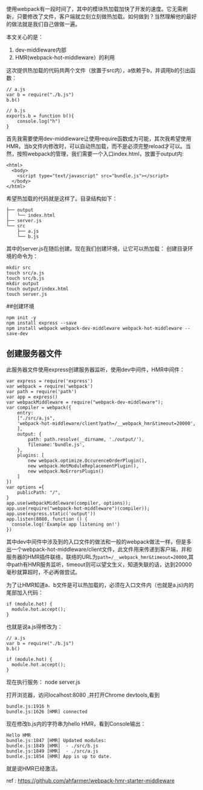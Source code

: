 使用webpack有一段时间了，其中的模块热加载加快了开发的速度。它无需刷新，只要修改了文件，客户端就立刻立刻做热加载。如何做到？当然理解他的最好的做法就是我们自己做做一遍。

本文关心的是：

1. dev-middleware内部
2. HMR(webpack-hot-middleware）的利用

这次提供热加载的代码共两个文件（放置于src内），a依赖于b，并调用b的引出函数：

    // a.js 
    var b = require("./b.js")
    b.b()
    
    // b.js 
    exports.b = function b(){
        console.log("h")
    }
首先我需要使用dev-middleware让使用require函数成为可能，其次我希望使用HMR，当b文件内修改时，可以自动热加载，而不是必须完整reload才可以。当然，按照webpack的管理，我们需要一个入口index.html，放置于output内:

    <html>
      <body>
        <script type="text/javascript" src="bundle.js"></script>
      </body>
    </html>

希望热加载的代码就是这样了。目录结构如下：
    
    ├── output
    │   └── index.html
    ├── server.js
    └── src
        ├── a.js
        └── b.js
        
其中的server.js在随后创建。现在我们创建环境，让它可以热加载：
创建目录环境的命令为：

    mkdir src
    touch src/a.js
    touch src/b.js
    mkdir output
    touch output/index.html
    touch server.js
##创建环境

    npm init -y
    npm install express --save
    npm install webpack webpack-dev-middleware webpack-hot-middleware --save-dev
    
## 创建服务器文件

此服务器文件使用express创建服务器监听，使用dev中间件，HMR中间件：

    var express = require('express')
    var webpack = require('webpack')
    var path = require('path')
    var app = express()
    var webpackMiddleware = require("webpack-dev-middleware");
    var compiler = webpack({
        entry: 
        ["./src/a.js",
        'webpack-hot-middleware/client?path=/__webpack_hmr&timeout=20000',
        ],
        output: {
            path: path.resolve(__dirname, './output/'),
            filename:'bundle.js',
        },
        plugins: [
    	    new webpack.optimize.OccurenceOrderPlugin(),
    	    new webpack.HotModuleReplacementPlugin(),
    	    new webpack.NoErrorsPlugin()
    	]
    })
    var options ={
        publicPath: "/",
    }
    app.use(webpackMiddleware(compiler, options));
    app.use(require("webpack-hot-middleware")(compiler));
    app.use(express.static('output'))
    app.listen(8080, function () {
      console.log('Example app listening on!')
    })

其中dev中间件中涉及到的入口文件的做法和一般的webpack做法一样，但是多出一个webpack-hot-middleware/client文件，此文件用来传递到客户端，并和服务器的HMR插件联络，联络的URL为`path=/__webpack_hmr&timeout=20000`,其中path有HMR服务监听，timeout则可以望文生义，知道失联的话，达到20000毫秒就算超时，不必再做尝试。

为了让HMR知道a、b文件是可以热加载的，必须在入口文件内（也就是a.js)内的尾部加入代码：

    if (module.hot) {
      module.hot.accept();
    }
也就是说a.js得修改为：

    // a.js 
    var b = require("./b.js")
    b.b()
    
    if (module.hot) {
      module.hot.accept();
    }

现在执行服务：
    node server.js 
    
打开浏览器，访问localhost:8080 ,并打开Chrome devtools,看到
    
    bundle.js:1916 h
    bundle.js:1626 [HMR] connected
现在修改b.js内的字符串为hello HMR，看到Console输出：
    
    Hello HMR
    bundle.js:1847 [HMR] Updated modules:
    bundle.js:1849 [HMR]  - ./src/b.js
    bundle.js:1849 [HMR]  - ./src/a.js
    bundle.js:1854 [HMR] App is up to date.

就是说HMR已经激活。

ref : https://github.com/ahfarmer/webpack-hmr-starter-middleware
